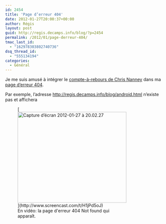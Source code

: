 ```yaml
---
id: 2454
title: 'Page d’erreur 404'
date: 2012-01-27T20:00:37+00:00
author: Régis
layout: post
guid: http://regis.decamps.info/blog/?p=2454
permalink: /2012/01/page-derreur-404/
tmac_last_id:
  - "162978303802740736"
dsq_thread_id:
  - "555134194"
categories:
  - Général
---
```

Je me suis amusé à intégrer le [compte-à-rebours de Chris Nanney](http://cnanney.com/journal/code/apple-style-counter/) dans ma [page d’erreur 404](http://regis.decamps.info/blog/2009/04/pages-derreur-404/ "D'autres pages Not Found innovantes").
  
<!--more-->


  
Par exemple, l’adresse http://regis.decamps.info/blog/android.html n’existe pas et affichera
  
<figure id="attachment_2457" style="width: 350px" class="wp-caption alignnone">[<img src="http://regis.decamps.info/blog/wp-content/uploads/2012/01/Capture-d’écran-2012-01-27-à-20.02.27-350x292.png" alt="Capture d’écran 2012-01-27 à 20.02.27" title="Nouvelle page d&#039;erreur 404" width="350" height="292" class="size-medium wp-image-2457" srcset="http://regis.decamps.info/blog/wp-content/uploads/2012/01/Capture-d’écran-2012-01-27-à-20.02.27-350x292.png 350w, http://regis.decamps.info/blog/wp-content/uploads/2012/01/Capture-d’écran-2012-01-27-à-20.02.27-1024x857.png 1024w, http://regis.decamps.info/blog/wp-content/uploads/2012/01/Capture-d’écran-2012-01-27-à-20.02.27.png 1197w" sizes="(max-width: 350px) 100vw, 350px" />](http://www.screencast.com/t/H1jPd5oJ)<figcaption class="wp-caption-text">En vidéo: la page d'erreur 404 Not found qui apparaît.</figcaption></figure>
